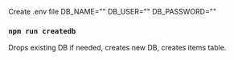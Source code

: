Create .env file
DB_NAME=""
DB_USER=""
DB_PASSWORD=""

### `npm run createdb`
Drops existing DB if needed, creates new DB, creates items table.